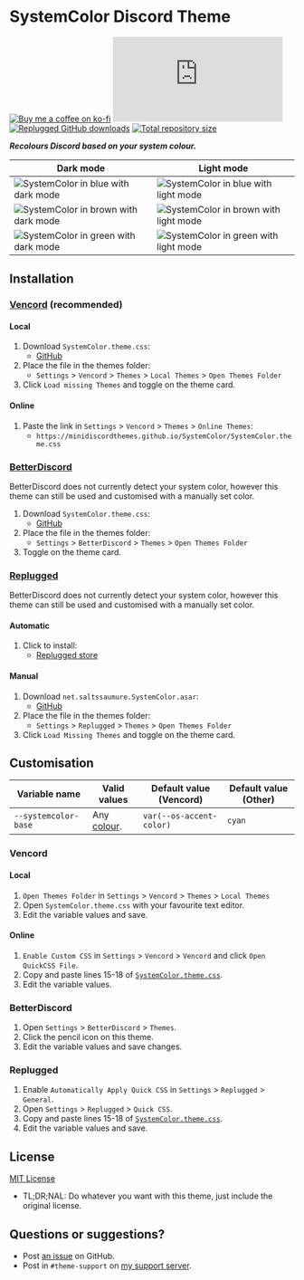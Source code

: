 [blue-dark]:        https://minidiscordthemes.github.io/SystemColor/preview/blue-dark.avif
[blue-light]:       https://minidiscordthemes.github.io/SystemColor/preview/blue-light.avif
[brown-dark]:       https://minidiscordthemes.github.io/SystemColor/preview/brown-dark.avif
[brown-light]:      https://minidiscordthemes.github.io/SystemColor/preview/brown-light.avif
[green-dark]:       https://minidiscordthemes.github.io/SystemColor/preview/green-dark.avif
[green-light]:      https://minidiscordthemes.github.io/SystemColor/preview/green-light.avif

[css-color]:        https://developer.mozilla.org/en-US/docs/Web/CSS/color_value
[discord]:          https://discord.gg/uy8nKQVatp

[BetterDiscord]:    https://betterdiscord.app/
[Replugged]:        https://replugged.dev/
[Vencord]:          https://github.com/Vendicated/Vencord

[shield-donate]:    https://img.shields.io/badge/Donate-ko--fi-orange?style=flat-square&logo=kofi&logoColor=orange
[ko-fi]:            https://ko-fi.com/saltssaumure "Buy me a coffee!"

[shield-bd-dl]:     https://img.shields.io/github/downloads/MiniDiscordThemes/SystemColor/SystemColor.theme.css?color=purple&label=Downloads&style=flat-square
[shield-asar-dl]:   https://img.shields.io/github/downloads/MiniDiscordThemes/SystemColor/net.saltssaumure.SystemColor.asar?color=purple&label=Downloads&style=flat-square
[shield-repo-size]: https://img.shields.io/github/repo-size/MiniDiscordThemes/SystemColor?label=Repository&style=flat-square "Total size"

[github]:           https://github.com/MiniDiscordThemes/SystemColor
[issues]:           https://github.com/MiniDiscordThemes/SystemColor/issues
[license]:          https://github.com/MiniDiscordThemes/SystemColor/blob/main/LICENSE
[.theme.css]:       https://github.com/MiniDiscordThemes/SystemColor/blob/main/SystemColor.theme.css

[release-rp]:       https://replugged.dev/store/net.saltssaumure.SystemColor "Replugged store page"
[release-bd-gh]:    https://github.com/MiniDiscordThemes/SystemColor/releases/latest/download/SystemColor.theme.css "Get latest release"
[release-rp-gh]:    https://github.com/MiniDiscordThemes/SystemColor/releases/latest/download/net.saltssaumure.SystemColor.asar "Get latest release"

# SystemColor Discord Theme
[![Buy me a coffee on ko-fi][shield-donate]][ko-fi]
[![Vencord/BetterDiscord GitHub downloads][shield-bd-dl]][release-bd-gh]
[![Replugged GitHub downloads][shield-asar-dl]][release-rp-gh]
[![Total repository size][shield-repo-size]][github]

***Recolours Discord based on your system colour.***

| Dark mode                                          | Light mode                                           |
| -------------------------------------------------- | ---------------------------------------------------- |
| ![SystemColor in blue with dark mode][blue-dark]   | ![SystemColor in blue with light mode][blue-light]   |
| ![SystemColor in brown with dark mode][brown-dark] | ![SystemColor in brown with light mode][brown-light] |
| ![SystemColor in green with dark mode][green-dark] | ![SystemColor in green with light mode][green-light] |

## Installation

### [Vencord][Vencord] (recommended)
#### Local
1. Download `SystemColor.theme.css`:
    - [GitHub][release-bd-gh]
2. Place the file in the themes folder:
    - `Settings` > `Vencord` > `Themes` > `Local Themes` > `Open Themes Folder`
3. Click `Load missing Themes` and toggle on the theme card.
#### Online
1. Paste the link in `Settings` > `Vencord` > `Themes` > `Online Themes`:
    - `https://minidiscordthemes.github.io/SystemColor/SystemColor.theme.css`

### [BetterDiscord][BetterDiscord]
BetterDiscord does not currently detect your system color, however this theme can still be used and customised with a manually set color.
1. Download `SystemColor.theme.css`:
    - [GitHub][release-bd-gh]
2. Place the file in the themes folder:
    - `Settings` > `BetterDiscord` > `Themes` > `Open Themes Folder`
3. Toggle on the theme card.


### [Replugged][Replugged]
BetterDiscord does not currently detect your system color, however this theme can still be used and customised with a manually set color.
#### Automatic
1. Click to install:
    - [Replugged store][release-rp]
#### Manual
1. Download `net.saltssaumure.SystemColor.asar`:
    - [GitHub][release-rp-gh]
2. Place the file in the themes folder:
    - `Settings` > `Replugged` > `Themes` > `Open Themes Folder`
3. Click `Load Missing Themes` and toggle on the theme card.

## Customisation

| Variable name        | Valid values             | Default value (Vencord)  | Default value (Other) |
| -------------------- | ------------------------ | ------------------------ | --------------------- |
| `--systemcolor-base` | Any [colour][css-color]. | `var(--os-accent-color)` | `cyan`                |

### Vencord
#### Local
1. `Open Themes Folder` in `Settings` > `Vencord` > `Themes` > `Local Themes`
2. Open `SystemColor.theme.css` with your favourite text editor.
3. Edit the variable values and save.
#### Online
1. `Enable Custom CSS` in `Settings` > `Vencord` > `Vencord` and click `Open QuickCSS File`.
2. Copy and paste lines 15-18 of [`SystemColor.theme.css`][.theme.css].
3. Edit the variable values.

### BetterDiscord
1. Open `Settings` > `BetterDiscord` > `Themes`.
2. Click the pencil icon on this theme.
3. Edit the variable values and save changes.

### Replugged
1. Enable `Automatically Apply Quick CSS` in `Settings` > `Replugged` > `General`.
2. Open `Settings` > `Replugged` > `Quick CSS`.
3. Copy and paste lines 15-18 of [`SystemColor.theme.css`][.theme.css].
4. Edit the variable values and save.

## License
[MIT License][license]
- <span title="Too long; didn't read; not a lawyer">TL;DR;NAL</span>: Do whatever you want with this theme, just include the original license.

## Questions or suggestions?
- Post [an issue][issues] on GitHub.
- Post in `#theme-support` on [my support server][discord].